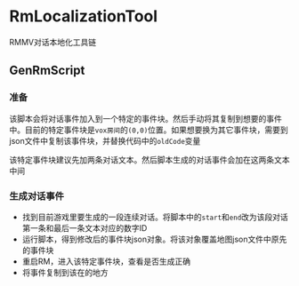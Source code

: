 RmLocalizationTool
=========
RMMV对话本地化工具链

GenRmScript
------------
### 准备
该脚本会将对话事件加入到一个特定的事件块。然后手动将其复制到想要的事件中。目前的特定事件块是`vox房间`的`(0,0)`位置。如果想要换为其它事件块，需要到json文件中复制该事件块，并替换代码中的`oldCode`变量

该特定事件块建议先加两条对话文本。然后脚本生成的对话事件会加在这两条文本中间

### 生成对话事件
* 找到目前游戏里要生成的一段连续对话。将脚本中的`start`和`end`改为该段对话第一条和最后一条文本对应的数字ID
* 运行脚本，得到修改后的事件块json对象。将该对象覆盖地图json文件中原先的事件块
* 重启RM，进入该特定事件块，查看是否生成正确
* 将事件复制到该在的地方